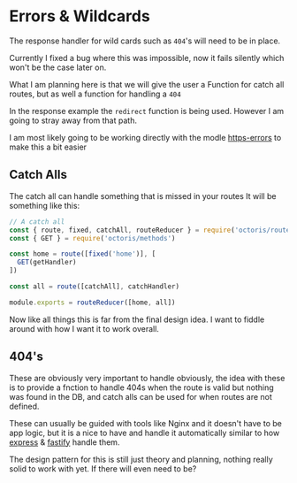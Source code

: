 # Errors & Wildcards

The response handler for wild cards such as `404`'s will need to be in place.

Currently I fixed a bug where this was impossible, now it fails silently which won't be the case later on.

What I am planning here is that we will give the user a Function for catch all routes, but as well a function for handling a `404`

In the response example the `redirect` function is being used. However I am going to stray away from that path.

I am most likely going to be working directly with the modle [https-errors](https://www.npmjs.com/package/http-errors) to make this a bit easier

## Catch Alls

The catch all can handle something that is missed in your routes It will be something like this:
```js
// A catch all
const { route, fixed, catchAll, routeReducer } = require('octoris/routes')
const { GET } = require('octoris/methods')

const home = route([fixed('home')], [
  GET(getHandler)
])

const all = route([catchAll], catchHandler)

module.exports = routeReducer([home, all])
```

Now like all things this is far from the final design idea. I want to fiddle around with how I want it to work overall.

## 404's

These are obviously very important to handle obviously, the idea with these is to provide a fnction to handle 404s when the route is valid but nothing was found in the DB, and catch alls can be used for when routes are not defined.

These can usually be guided with tools like Nginx and it doesn't have to be app logic, but it is a nice to have and handle it automatically similar to how [express](https://expressjs.com/) & [fastify](https://www.fastify.io/) handle them.

The design pattern for this is still just theory and planning, nothing really solid to work with yet. If there will even need to be?
